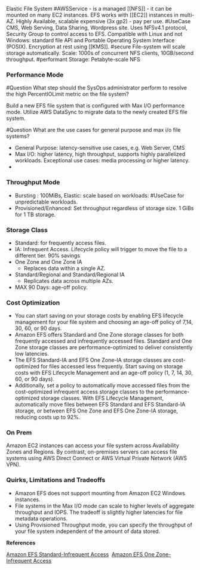 Elastic File System #AWSService  - is a managed [[NFS]] - it can be mounted on many EC2 instances.
EFS works with [[EC2]] instances in multi-AZ.
Highly Available, scalable expensive (3x gp2) - pay per use.
#UseCase CMS, Web Serving, Data Sharing, Wordpress site.
Uses NFSv4.1 protocol, Security Group to control access to EFS.
Compatible with Linux and not Windows: standard file API and Portable Operating System Interface (POSIX).
Encryption at rest using [[KMS]]. #secure 
File-system will scale storage automatically.
Scale: 1000s of concurrent NFS clients, 10GB/second throughput. #performant 
Storage: Petabyte-scale NFS

### Performance Mode

#Question What step should the SysOps administrator perform to resolve the high PercentIOLimit metric on the file system?

Build a new EFS file system that is configured with Max I/O performance mode. Utilize AWS DataSync to migrate data to the newly created EFS file system. 

#Question What are the use cases for general purpose and max i/o file systems?
- General Purpose: latency-sensitive use cases, e.g. Web Server, CMS
- Max I/O: higher latency, high throughput, supports highly parallelized workloads. Exceptional use cases: media processing or higher latency.
- 
### Throughput Mode
- Bursting : 100MiBs, Elastic: scale based on workloads: #UseCase for unpredictable workloads.
- Provisioned/Enhanced: Set throughput regardless of storage size. 1 GiBs for 1 TB storage.



### Storage Class
- Standard: for frequently access files.
- IA: Infrequent Access. Lifecycle policy will trigger to move the file to a different tier. 90% savings
- One Zone and One Zone IA
	- Replaces data within a single AZ.
- Standard/Regional and Standard/Regional IA
	- Replicates data across multiple AZs.
- MAX 90 Days: age-off policy.

### Cost Optimization
- You can start saving on your storage costs by enabling EFS lifecycle management for your file system and choosing an age-off policy of 7,14, 30, 60, or 90 days.
- Amazon EFS offers Standard and One Zone storage classes for both frequently accessed and infrequently accessed files. Standard and One Zone storage classes are performance-optimized to deliver consistently low latencies. 
- The EFS Standard-IA and EFS One Zone-IA storage classes are cost-optimized for files accessed less frequently. Start saving on storage costs with EFS Lifecycle Management and an age-off policy (1, 7, 14, 30, 60, or 90 days). 
- Additionally, set a policy to automatically move accessed files from the cost-optimized infrequent access storage classes to the performance-optimized storage classes. With EFS Lifecycle Management, automatically move files between EFS Standard and EFS Standard-IA storage, or between EFS One Zone and EFS One Zone-IA storage, reducing costs up to 92%.

### On Prem
Amazon EC2 instances can access your file system across Availability Zones and Regions. By contrast, on-premises servers can access file systems using AWS Direct Connect or AWS Virtual Private Network (AWS VPN).

### Quirks, Limitations and Tradeoffs
- Amazon EFS does not support mounting from Amazon EC2 Windows instances.
-  File systems in the Max I/O mode can scale to higher levels of aggregate throughput and IOPS. The tradeoff is slightly higher latencies for file metadata operations.
- Using Provisioned Throughput mode, you can specify the throughput of your file system independent of the amount of data stored.


**References** 

[Amazon EFS Standard-Infrequent Access](https://aws.amazon.com/efs/features/infrequent-access/) 
[Amazon EFS One Zone-Infrequent Access](https://aws.amazon.com/efs/features/infrequent-access/)